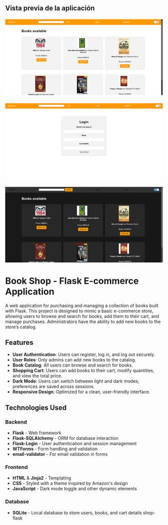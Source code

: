 ## Vista previa de la aplicación

### 
![](book.png)

### 
![}](book2.png)

### 
![](book3.png)


# Book Shop - Flask E-commerce Application

A web application for purchasing and managing a collection of books built with Flask. This project is designed to mimic a basic e-commerce store, allowing users to browse and search for books, add them to their cart, and manage purchases. Administrators have the ability to add new books to the store’s catalog.

## Features

- **User Authentication**: Users can register, log in, and log out securely.
- **User Roles**: Only admins can add new books to the catalog.
- **Book Catalog**: All users can browse and search for books.
- **Shopping Cart**: Users can add books to their cart, modify quantities, and view the total price.
- **Dark Mode**: Users can switch between light and dark modes; preferences are saved across sessions.
- **Responsive Design**: Optimized for a clean, user-friendly interface.

## Technologies Used

### Backend
- **Flask** - Web framework
- **Flask-SQLAlchemy** - ORM for database interaction
- **Flask-Login** - User authentication and session management
- **WTForms** - Form handling and validation
- **email-validator** - For email validation in forms

### Frontend
- **HTML** & **Jinja2** - Templating
- **CSS** - Styled with a theme inspired by Amazon's design
- **JavaScript** - Dark mode toggle and other dynamic elements

### Database
- **SQLite** - Local database to store users, books, and cart details
shop-flask
